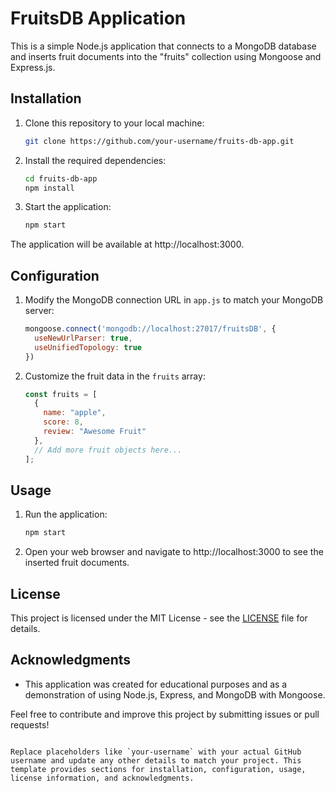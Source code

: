 
# FruitsDB Application

This is a simple Node.js application that connects to a MongoDB database and inserts fruit documents into the "fruits" collection using Mongoose and Express.js.

## Installation

1. Clone this repository to your local machine:

   ```bash
   git clone https://github.com/your-username/fruits-db-app.git
   ```

2. Install the required dependencies:

   ```bash
   cd fruits-db-app
   npm install
   ```

3. Start the application:

   ```bash
   npm start
   ```

The application will be available at http://localhost:3000.

## Configuration

1. Modify the MongoDB connection URL in `app.js` to match your MongoDB server:

   ```javascript
   mongoose.connect('mongodb://localhost:27017/fruitsDB', {
     useNewUrlParser: true,
     useUnifiedTopology: true
   })
   ```

2. Customize the fruit data in the `fruits` array:

   ```javascript
   const fruits = [
     {
       name: "apple",
       score: 8,
       review: "Awesome Fruit"
     },
     // Add more fruit objects here...
   ];
   ```

## Usage

1. Run the application:

   ```bash
   npm start
   ```

2. Open your web browser and navigate to http://localhost:3000 to see the inserted fruit documents.

## License

This project is licensed under the MIT License - see the [LICENSE](LICENSE) file for details.

## Acknowledgments

- This application was created for educational purposes and as a demonstration of using Node.js, Express, and MongoDB with Mongoose.

Feel free to contribute and improve this project by submitting issues or pull requests!
```

Replace placeholders like `your-username` with your actual GitHub username and update any other details to match your project. This template provides sections for installation, configuration, usage, license information, and acknowledgments.
